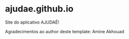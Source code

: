 ﻿# ajudae.github.io
Site do aplicativo AJUDAÊ!

Agradecimentos ao author deste template: Amine Akhouad

